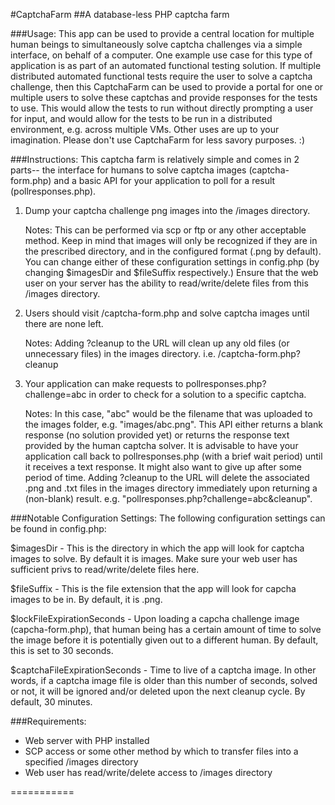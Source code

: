 #CaptchaFarm
##A database-less PHP captcha farm

###Usage:
This app can be used to provide a central location for multiple human beings to simultaneously solve captcha challenges via a simple interface, on behalf of a computer. One example use case for this type of application is as part of an automated functional testing solution. If multiple distributed automated functional tests require the user to solve a captcha challenge, then this CaptchaFarm can be used to provide a portal for one or multiple users to solve these captchas and provide responses for the tests to use. This would allow the tests to run without directly prompting a user for input, and would allow for the tests to be run in a distributed environment, e.g. across multiple VMs. Other uses are up to your imagination. 
Please don't use CaptchaFarm for less savory purposes. :)

###Instructions:
This captcha farm is relatively simple and comes in 2 parts-- the interface for humans to solve captcha images (captcha-form.php) and a basic API for your application to poll for a result (pollresponses.php).

1. Dump your captcha challenge png images into the /images directory. 

	Notes: This can be performed via scp or ftp or any other acceptable method. Keep in mind that images will only be recognized if they are in the prescribed directory, and in the configured format (.png by default). You can change either of these configuration settings in config.php (by changing $imagesDir and $fileSuffix respectively.) Ensure that the web user on your server has the ability to read/write/delete files from this /images directory.

2. Users should visit /captcha-form.php and solve captcha images until there are none left.

	Notes: Adding ?cleanup to the URL will clean up any old files (or unnecessary files) in the images directory. i.e. /captcha-form.php?cleanup

3. Your application can make requests to pollresponses.php?challenge=abc in order to check for a solution to a specific captcha. 

	Notes: In this case, "abc" would be the filename that was uploaded to the images folder, e.g. "images/abc.png". This API either returns a blank response (no solution provided yet) or returns the response text provided by the human captcha solver. It is advisable to have your application call back to pollresponses.php (with a brief wait period) until it receives a text response. It might also want to give up after some period of time. Adding ?cleanup to the URL will delete the associated .png and .txt files in the images directory immediately upon returning a (non-blank) result. e.g. "pollresponses.php?challenge=abc&cleanup". 
	
###Notable Configuration Settings:
The following configuration settings can be found in config.php:

$imagesDir - This is the directory in which the app will look for captcha images to solve. By default it is images. Make sure your web user has sufficient privs to read/write/delete files here.

$fileSuffix - This is the file extension that the app will look for capcha images to be in. By default, it is .png.

$lockFileExpirationSeconds - Upon loading a capcha challenge image (capcha-form.php), that human being has a certain amount of time to solve the image before it is potentially given out to a different human. By default, this is set to 30 seconds.

$captchaFileExpirationSeconds - Time to live of a captcha image. In other words, if a captcha image file is older than this number of seconds, solved or not, it will be ignored and/or deleted upon the next cleanup cycle. By default, 30 minutes.

###Requirements:
- Web server with PHP installed
- SCP access or some other method by which to transfer files into a specified /images directory
- Web user has read/write/delete access to /images directory

===========